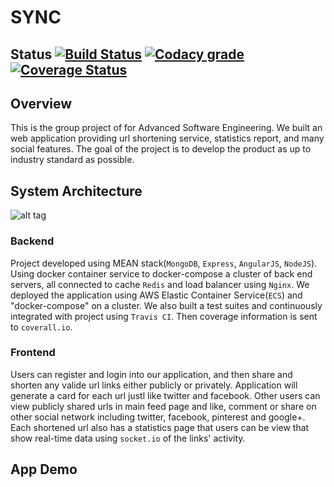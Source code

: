 # SYNC
## Status [![Build Status](https://travis-ci.org/chickenPopcorn/ASE-Group-Project.svg?branch=master)](https://travis-ci.org/chickenPopcorn/ASE-Group-Project) [![Codacy grade](https://img.shields.io/codacy/grade/17ede08ebf51447296922d6f2b1ee83c.svg "Codacy grade")](https://www.codacy.com/app/rxie25/ASE-Group-Project?utm_source=github.com&amp;utm_medium=referral&amp;utm_content=chickenPopcorn/ASE-Group-Project&amp;utm_campaign=Badge_Grade) [![Coverage Status](https://coveralls.io/repos/github/chickenPopcorn/ASE-Group-Project/badge.svg?time=20161216)](https://coveralls.io/github/chickenPopcorn/ASE-Group-Project)

## Overview
This is the group project of for Advanced Software Engineering. We built an web application providing url shortening service, statistics report, and many social features. The goal of the project is to develop the product as up to industry standard as possible. 

## System Architecture

![alt tag](https://github.com/chickenPopcorn/not-so-tiny-url/blob/master/doc/system.jpg)

### Backend
Project developed using MEAN stack(`MongoDB`, `Express`, `AngularJS`, `NodeJS`). Using docker container service to docker-compose a cluster of back end servers, all connected to cache `Redis` and load balancer using `Nginx`. We deployed the application using AWS Elastic Container Service(`ECS`) and "docker-compose" on a cluster. We also built a test suites and continuously integrated with project using `Travis CI`. Then coverage information is sent to `coverall.io`. 

### Frontend
Users can register and login into our application, and then share and shorten any valide url links either publicly or privately. Application will generate a card for each url justl like twitter and facebook. Other users can view publicly shared urls in main feed page and like, comment or share on other social network including twitter, facebook, pinterest and google+. Each shortened url also has a statistics page that users can be view that show real-time data using `socket.io` of the links' activity.

## App Demo
